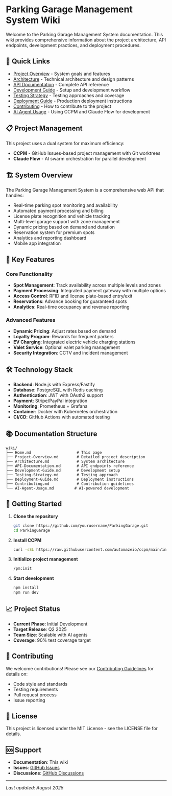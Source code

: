 # Parking Garage Management System Wiki

Welcome to the Parking Garage Management System documentation. This wiki provides comprehensive information about the project architecture, API endpoints, development practices, and deployment procedures.

## 🚀 Quick Links

- [Project Overview](Project-Overview.md) - System goals and features
- [Architecture](Architecture.md) - Technical architecture and design patterns
- [API Documentation](API-Documentation.md) - Complete API reference
- [Development Guide](Development-Guide.md) - Setup and development workflow
- [Testing Strategy](Testing-Strategy.md) - Testing approaches and coverage
- [Deployment Guide](Deployment-Guide.md) - Production deployment instructions
- [Contributing](Contributing.md) - How to contribute to the project
- [AI Agent Usage](AI-Agent-Usage.md) - Using CCPM and Claude Flow for development

## 📋 Project Management

This project uses a dual system for maximum efficiency:
- **CCPM** - GitHub Issues-based project management with Git worktrees
- **Claude Flow** - AI swarm orchestration for parallel development

## 🏗️ System Overview

The Parking Garage Management System is a comprehensive web API that handles:
- Real-time parking spot monitoring and availability
- Automated payment processing and billing
- License plate recognition and vehicle tracking
- Multi-level garage support with zone management
- Dynamic pricing based on demand and duration
- Reservation system for premium spots
- Analytics and reporting dashboard
- Mobile app integration

## 🎯 Key Features

### Core Functionality
- **Spot Management**: Track availability across multiple levels and zones
- **Payment Processing**: Integrated payment gateway with multiple options
- **Access Control**: RFID and license plate-based entry/exit
- **Reservations**: Advance booking for guaranteed spots
- **Analytics**: Real-time occupancy and revenue reporting

### Advanced Features
- **Dynamic Pricing**: Adjust rates based on demand
- **Loyalty Program**: Rewards for frequent parkers
- **EV Charging**: Integrated electric vehicle charging stations
- **Valet Service**: Optional valet parking management
- **Security Integration**: CCTV and incident management

## 🛠️ Technology Stack

- **Backend**: Node.js with Express/Fastify
- **Database**: PostgreSQL with Redis caching
- **Authentication**: JWT with OAuth2 support
- **Payment**: Stripe/PayPal integration
- **Monitoring**: Prometheus + Grafana
- **Container**: Docker with Kubernetes orchestration
- **CI/CD**: GitHub Actions with automated testing

## 📚 Documentation Structure

```
wiki/
├── Home.md                    # This page
├── Project-Overview.md        # Detailed project description
├── Architecture.md            # System architecture
├── API-Documentation.md       # API endpoints reference
├── Development-Guide.md       # Development setup
├── Testing-Strategy.md        # Testing approach
├── Deployment-Guide.md        # Deployment instructions
├── Contributing.md            # Contribution guidelines
└── AI-Agent-Usage.md         # AI-powered development
```

## 🚦 Getting Started

1. **Clone the repository**
   ```bash
   git clone https://github.com/yourusername/ParkingGarage.git
   cd ParkingGarage
   ```

2. **Install CCPM**
   ```bash
   curl -sSL https://raw.githubusercontent.com/automazeio/ccpm/main/install.sh | bash
   ```

3. **Initialize project management**
   ```bash
   /pm:init
   ```

4. **Start development**
   ```bash
   npm install
   npm run dev
   ```

## 📈 Project Status

- **Current Phase**: Initial Development
- **Target Release**: Q2 2025
- **Team Size**: Scalable with AI agents
- **Coverage**: 90% test coverage target

## 🤝 Contributing

We welcome contributions! Please see our [Contributing Guidelines](Contributing.md) for details on:
- Code style and standards
- Testing requirements
- Pull request process
- Issue reporting

## 📄 License

This project is licensed under the MIT License - see the LICENSE file for details.

## 🆘 Support

- **Documentation**: This wiki
- **Issues**: [GitHub Issues](https://github.com/yourusername/ParkingGarage/issues)
- **Discussions**: [GitHub Discussions](https://github.com/yourusername/ParkingGarage/discussions)

---

*Last updated: August 2025*